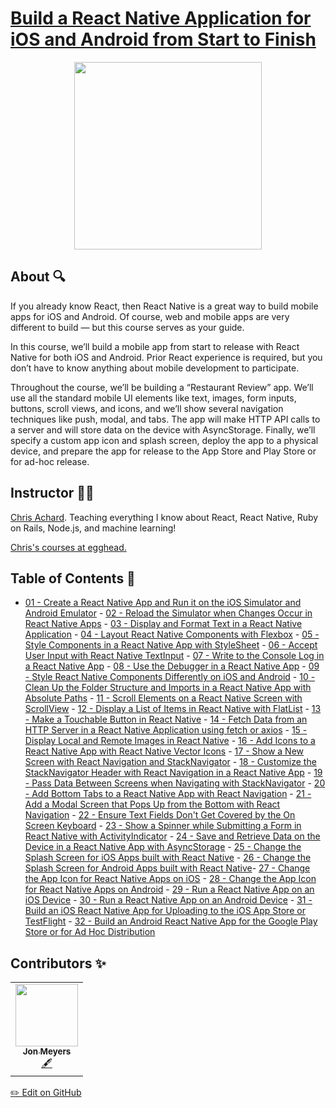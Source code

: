 # [Build a React Native Application for iOS and Android from Start to Finish](https://egghead.io/courses/build-a-react-native-application-for-ios-and-android-from-start-to-finish)

<p align="center"><img src="https://d2eip9sf3oo6c2.cloudfront.net/series/square_covers/000/000/242/full/EGH_ReactTakeoutbox_.png" width="300"/></p>

## About 🔍

If you already know React, then React Native is a great way to build mobile apps for iOS and Android. Of course, web and mobile apps are very different to build — but this course serves as your guide.

In this course, we’ll build a mobile app from start to release with React Native for both iOS and Android. Prior React experience is required, but you don’t have to know anything about mobile development to participate.

Throughout the course, we’ll be building a “Restaurant Review” app. We’ll use all the standard mobile UI elements like text, images, form inputs, buttons, scroll views, and icons, and we’ll show several navigation techniques like push, modal, and tabs. The app will make HTTP API calls to a server and will store data on the device with AsyncStorage. Finally, we’ll specify a custom app icon and splash screen, deploy the app to a physical device, and prepare the app for release to the App Store and Play Store or for ad-hoc release.

## Instructor 👨‍💻

[Chris Achard](https://chrisachard.com). Teaching everything I know about React, React Native, Ruby on Rails, Node.js, and machine learning!

[Chris's courses at egghead.](https://egghead.io/instructors/chris-achard)

## Table of Contents 📜

- [01 - Create a React Native App and Run it on the iOS Simulator and Android Emulator](notes/01-create-a-react-native-app-and-run-it-on-the-ios-simulator-and-android-emulator.md)
​- [02 - Reload the Simulator when Changes Occur in React Native Apps](notes/02-reload-the-simulator-when-changes-occur-in-react-native-apps.md)
​- [03 - Display and Format Text in a React Native Application](notes/03-display-and-format-text-in-a-react-native-application.md)
​- [04 - Layout React Native Components with Flexbox](notes/04-layout-react-native-components-with-flexbox.md)
​- [05 - Style Components in a React Native App with StyleSheet](notes/05-style-components-in-a-react-native-app-with-stylesheet.md)
​- [06 - Accept User Input with React Native TextInput](notes/06-accept-user-input-with-react-native-textinput.md)
​- [07 - Write to the Console Log in a React Native App](notes/07-write-to-the-console-log-in-a-react-native-app.md)
​- [08 - Use the Debugger in a React Native App](notes/08-use-the-debugger-in-a-react-native-app.md)
​- [09 - Style React Native Components Differently on iOS and Android](notes/09-style-react-native-components-differently-on-ios-and-android.md)
​- [10 - Clean Up the Folder Structure and Imports in a React Native App with Absolute Paths](notes/10-clean-up-the-folder-structure-and-imports-in-a-react-native-app-with-absolute-paths.md)
​- [11 - Scroll Elements on a React Native Screen with ScrollView](notes/11-scroll-elements-on-a-react-native-screen-with-scrollview.md)
​- [12 - Display a List of Items in React Native with FlatList](notes/12-display-a-list-of-items-in-react-native-with-flatlist.md)
​- [13 - Make a Touchable Button in React Native](notes/13-make-a-touchable-button-in-react-native.md)
​- [14 - Fetch Data from an HTTP Server in a React Native Application using fetch or axios](notes/14-fetch-data-from-an-http-server-in-a-react-native-application-using-fetch-or-axios.md)
​- [15 - Display Local and Remote Images in React Native](notes/15-display-local-and-remote-images-in-react-native.md)
​- [16 - Add Icons to a React Native App with React Native Vector Icons](notes/16-add-icons-to-a-react-native-app-with-react-native-vector-icons.md)
​- [17 - Show a New Screen with React Navigation and StackNavigator](notes/17-show-a-new-screen-with-react-navigation-and-stacknavigator.md)
​- [18 - Customize the StackNavigator Header with React Navigation in a React Native App](notes/18-customize-the-stacknavigator-header-with-react-navigation-in-a-react-native-app.md)
​- [19 - Pass Data Between Screens when Navigating with StackNavigator](notes/19-pass-data-between-screens-when-navigating-with-stacknavigator.md)
​- [20 - Add Bottom Tabs to a React Native App with React Navigation](notes/20-add-bottom-tabs-to-a-react-native-app-with-react-navigation.md)
​- [21 - Add a Modal Screen that Pops Up from the Bottom with React Navigation](notes/21-add-a-modal-screen-that-pops-up-from-the-bottom-with-react-navigation.md)
​- [22 - Ensure Text Fields Don't Get Covered by the On Screen Keyboard](notes/22-ensure-text-fields-don't-get-covered-by-the-on-screen-keyboard.md)
​- [23 - Show a Spinner while Submitting a Form in React Native with ActivityIndicator](notes/23-show-a-spinner-while-submitting-a-form-in-react-native-with-activityindicator.md)
​- [24 - Save and Retrieve Data on the Device in a React Native App with AsyncStorage](notes/24-save-and-retrieve-data-on-the-device-in-a-react-native-app-with-asyncstorage.md)
​- [25 - Change the Splash Screen for iOS Apps built with React Native](notes/25-change-the-splash-screen-for-ios-apps-built-with-react-native.md)
​- [26 - Change the Splash Screen for Android Apps built with React Native](notes/26-change-the-splash-screen-for-android-apps-built-with-react-native.md)
​- [27 - Change the App Icon for React Native Apps on iOS](notes/27-change-the-app-icon-for-react-native-apps-on-ios.md)
​- [28 - Change the App Icon for React Native Apps on Android](notes/28-change-the-app-icon-for-react-native-apps-on-android.md)
​- [29 - Run a React Native App on an iOS Device](notes/29-run-a-react-native-app-on-an-ios-device.md)
​- [30 - Run a React Native App on an Android Device](notes/30-run-a-react-native-app-on-an-android-device.md)
​- [31 - Build an iOS React Native App for Uploading to the iOS App Store or TestFlight](notes/31-build-an-ios-react-native-app-for-uploading-to-the-ios-app-store-or-testflight.md)
​- [32 - Build an Android React Native App for the Google Play Store or for Ad Hoc Distribution](notes/32-build-an-android-react-native-app-for-the-google-play-store-or-for-ad-hoc-distribution.md)

## Contributors ✨

<table>
  <tr>
    <td align="center"><a href="https://github.com/dijonmusters"><img src="https://avatars0.githubusercontent.com/u/13792200?s=460&u=a4fe6e9e2a155e1f8e88cc261583c116d953d491&v=4" width="100px;" alt=""/><br /><sub><b>Jon Meyers</b></sub></a><br /><a href="https://github.com/eggheadio/eggheadio-course-notes/build-a-react-native-application-for-ios-and-android-from-start-to-finish/notes" title="Content">🖋</td>
  </tr>
</table>

[✏️ Edit on GitHub](https://github.com/eggheadio/eggheadio-course-notes/tree/master/build-a-react-native-application-for-ios-and-android-from-start-to-finish/notes)
